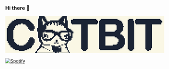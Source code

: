 ### Hi there 👋

![header](gatito.gif)

[![Spotify](https://catb1t.vercel.app/api/spotify)](https://open.spotify.com/user/bingotw)